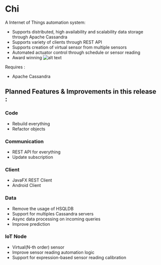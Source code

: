 # Chi
A Internet of Things automation system:
+ Supports distributed, high availability and scalability data storage through Apache Cassandra
+ Supports variety of clients through REST API
+ Supports creation of virtual sensor from multiple sensors
+ Automated actuator control through schedule or sensor reading
+ Award winning
![alt text](http://i.imgur.com/aBeVFAG.jpg)

Requires :
+ Apache Cassandra

## Planned Features & Improvements in this release :
### Code
+ Rebuild everything
+ Refactor objects

### Communication
+ REST API for everything
+ Update subscription

### Client
+ JavaFX REST Client
+ Android Client

### Data
+ Remove the usage of HSQLDB
+ Support for multiples Cassandra servers
+ Async data processing on incoming queries
+ Improve prediction

### IoT Node
+ Virtual(N-th order) sensor
+ Improve sensor reading automation logic
+ Support for expression-based sensor reading calibration